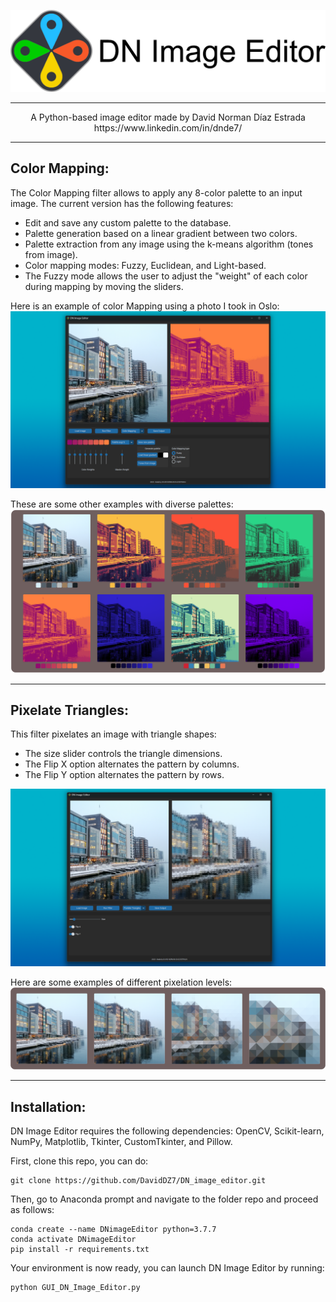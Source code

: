 <p align="center">
  <picture>
    <source media="(prefers-color-scheme: dark)" srcset="./assets/DN_LogoDark.png">
    <img src="./assets/DN_LogoLight.png">
  </picture>
</p>

---

<div align="center">
A Python-based image editor made by David Norman Díaz Estrada<br>
  https://www.linkedin.com/in/dnde7/
</div>


------------------
**Color Mapping:**<br/>
------------------
The Color Mapping filter allows to apply any 8-color palette to an input image.
The current version has the following features:
<ul>
  <li>Edit and save any custom palette to the database.</li>
  <li>Palette generation based on a linear gradient between two colors.</li>
  <li>Palette extraction from any image using the k-means algorithm (tones from image).</li>
  <li>Color mapping modes: Fuzzy, Euclidean, and Light-based.</li>
  <li>The Fuzzy mode allows the user to adjust the "weight" of each color during mapping by moving the sliders.</li>
</ul>

Here is an example of color Mapping using a photo I took in Oslo:
<img src="readmeFiles/DN_app_01.png" >

These are some other examples with diverse palettes:
<img src="readmeFiles/examples_paletteMapping.png" >

------------------
**Pixelate Triangles:**<br/>
------------------
This filter pixelates an image with triangle shapes:
<ul>
  <li>The size slider controls the triangle dimensions.</li>
  <li>The Flip X option alternates the pattern by columns.</li>
  <li>The Flip Y option alternates the pattern by rows.</li>
</ul>

<img src="readmeFiles/triangleFilter.png" >

Here are some examples of different pixelation levels:
<img src="readmeFiles/triangleFilterExamples.png" >

------------------
**Installation:**<br/>
------------------
DN Image Editor requires the following dependencies: OpenCV, Scikit-learn, NumPy, Matplotlib, Tkinter, CustomTkinter, and Pillow.

First, clone this repo, you can do:
```
git clone https://github.com/DavidDZ7/DN_image_editor.git
```
Then, go to Anaconda prompt and navigate to the folder repo and proceed as follows:
```
conda create --name DNimageEditor python=3.7.7
conda activate DNimageEditor
pip install -r requirements.txt
```
Your environment is now ready, you can launch DN Image Editor by running:
```
python GUI_DN_Image_Editor.py
```


